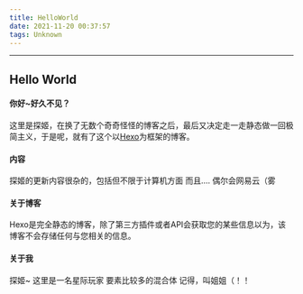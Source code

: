 ```yaml
---
title: HelloWorld
date: 2021-11-20 00:37:57
tags: Unknown
---
```

---
Hello World
---
#### 你好~好久不见？
这里是探姬，在换了无数个奇奇怪怪的博客之后，最后又决定走一走静态做一回极简主义，于是呢，就有了这个以[Hexo](https://hexo.io/)为框架的博客。
#### 内容
探姬的更新内容很杂的，包括但不限于计算机方面
而且....
偶尔会网易云（雾
#### 关于博客
Hexo是完全静态的博客，除了第三方插件或者API会获取您的某些信息以为，该博客不会存储任何与您相关的信息。
#### 关于我
探姬~
这里是一名星际玩家
要素比较多的混合体
记得，叫姐姐（！！